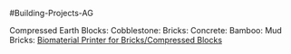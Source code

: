 #Building-Projects-AG 

Compressed Earth Blocks:
Cobblestone:
Bricks:
Concrete:
Bamboo:
Mud Bricks:
[Biomaterial Printer for Bricks/Compressed Blocks](https://github.com/philizer/HOUSE3D)
